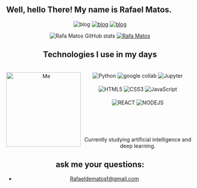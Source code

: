 ## Well, hello There! My name is Rafael Matos.
<div align="center">
  <div style="display: inline_block>
     
[![blog](https://img.shields.io/badge/Instagram-E4405F?style=for-the-badge&logo=instagram&logoColor=white)](https://instagram.com/rafayesklodowska?igshid=NTE5MzUyOTY=)
[![blog](https://img.shields.io/badge/GitHub-100000?style=for-the-badge&logo=github&logoColor=white)](https://github.com/RafadeMatos/Rafade-Matos.git)
[![blog](https://img.shields.io/badge/TensorFlow-FF6F00?style=for-the-badge&logo=tensorflow&logoColor=white)](https://openai.com/)
  </div>   

![Rafa Matos GitHub stats](https://github-readme-stats.vercel.app/api?username=RafadeMatos&show_icons=true&theme=react)
[![Rafa Matos](https://github-readme-stats.vercel.app/api/top-langs/?username=RafadeMatos&layout=compact)](https://github.com/RafadeMatos/github-readme-stats)

##  Technologies I use in my days
<div align="center"
<div style="display: inline_block"><br>
<img align="left" height= "200" width= "200" alt="Me" src="https://i.pinimg.com/564x/ca/41/0e/ca410edb22e3711158ae3103a565296c.jpg">
<img align="center" alt="Python" 
src="https://img.shields.io/badge/Python-14354C?style=for-the-badge&logo=python&logoColor=white">
<img align="center" alt="google collab" 
src="https://img.shields.io/badge/Colab-F9AB00?style=for-the-badge&logo=googlecolab&color=525252">
<img align="center" alt="Jupyter" 
src="https://img.shields.io/badge/Made%20with-Jupyter-orange?style=for-the-badge&logo=Jupyter">
<br/><br>
<img align="center" alt="HTML5" src="https://img.shields.io/badge/HTML5-E34F26?style=for-the-badge&logo=html5&logoColor=white">
<img align="center" alt="CSS3" src="https://img.shields.io/badge/CSS3-1572B6?style=for-the-badge&logo=css3&logoColor=white">
<img align="center" alt="JavaScript" src="https://img.shields.io/badge/JavaScript-323330?style=for-the-badge&logo=javascript&logoColor=F7DF1E"/>
<br><br>

<img align="center" alt="REACT" src="https://img.shields.io/badge/React-20232A?style=for-the-badge&logo=react&logoColor=61DAFB">
<img align="center" alt="NODEJS" src="https://img.shields.io/badge/Node.js-43853D?style=for-the-badge&logo=node.js&logoColor=white"/>
<br><br>

</div><br><br><BR/>

Currently studying artificial intelligence and deep learning.

## ask me your questions:

- Rafaeldematosf@gmail.com
